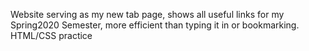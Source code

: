 Website serving as my new tab page, shows all useful links for my Spring2020 Semester, more efficient than typing it in or bookmarking. HTML/CSS practice
